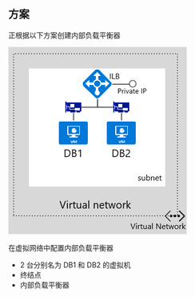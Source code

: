 ## 方案

正根据以下方案创建内部负载平衡器

![图像说明](./media/load-balancer-get-started-ilb-scenario-include/figure1.png)

在虚拟网络中配置内部负载平衡器
- 2 台分别名为 DB1 和 DB2 的虚拟机<BR>
- 终结点<BR>
- 内部负载平衡器<BR>

<!---HONumber=Mooncake_0822_2016-->